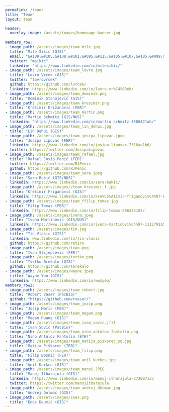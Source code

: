```yaml
---
permalink: /team/
title: "Team"
layout: team

header:
  overlay_image: /assets/images/homepage-banner.jpg
  
members_row:
- image_path: /assets/images/team_mile.jpg
  title: "Mile Šikić (GIS)"
  email: "&#109;&#105;&#108;&#101;&#095;&#115;&#105;&#107;&#105;&#099;&#064;&#103;&#105;&#115;&#046;&#097;&#045;&#115;&#116;&#097;&#114;&#046;&#101;&#100;&#117;&#046;&#115;&#103;"
  twitter: "msikic"
  linkedin: "https://www.linkedin.com/in/milesikic/"
- image_path: /assets/images/team_lovro.jpg
  title: "Lovro Vrček (GIS)"
  twitter: "lovrovrcek"
  github: https://github.com/lvrcek/
  linkedin: https://www.linkedin.com/in/lovro-vr%C4%8Dek/
- image_path: /assets/images/team_dominik.png
  title: "Dominik Stanojević (GIS)"
- image_path: /assets/images/team_kresimir.png
  title: "Krešimir Križanović (FER)"
- image_path: /assets/images/team_martin.png
  title: "Martin Schmitz (GIS/NUS)"
  linkedin: "https://www.linkedin.com/in/martin-schmitz-4586421ab/"
- image_path: /assets/images/team_lin_dehui.jpg
  title: "Lin Dehui (GIS)"   
- image_path: /assets/images/team_josipa_lipovac.jpeg
  title: "Josipa Lipovac (FER)" 
  linkedin: https://www.linkedin.com/in/josipa-lipovac-7316aa1b6/
  twitter: https://twitter.com/JosipaLipovac
- image_path: /assets/images/team_rafael.jpg
  title: "Rafael Josip Penić (FER)"
  twitter: https://twitter.com/RJPenic
  github: https://github.com/RJPenic
- image_path: /assets/images/team_sara.jpeg
  title: "Sara Bakić (GIS/NUS)"
  linkedin: https://www.linkedin.com/in/sara-bakic/
- image_path: /assets/images//team_kresimir_f.jpg
  title: "Krešimir Friganović (GIS)"
  linkedin: https://www.linkedin.com/in/kre%C5%A1imir-friganovi%C4%87-65b479102
- image_path: /assets/images/team_ffilip_tomas.jpg
  title: "Filip Tomas (FER)"
  linkedin: https://www.linkedin.com/in/filip-tomas-566335182/
- image_path: /assets/images/ivona.jpeg
  title: "Ivona Martinović (GIS/NUS)"
  linkedin: https://www.linkedin.com/in/ivona-martinovi%C4%87-1112791b5/
- image_path: /assets/images/tin.jpg
  title: "Tin Vlasic (GIS)"
  linkedin: www.linkedin.com/in/tin-vlasic
  github: https://github.com/retiro
- image_path: /assets/images/ivan.png
  title: "Ivan Slijepčević (FER)"
- image_path: /assets/images/tvrtko.png
  title: "Tvrtko Brekalo (GIS)"
  github: https://github.com/tbrekalo
- image_path: /assets/images/wayne.jpeg
  title: "Wayne Yeo (GIS)"
  linkedin: https://www.linkedin.com/in/wwzyeo/
members_row2:
- image_path: /assets/images/team_robert.jpg
  title: "Robert Vaser (PacBio)"
  github: "https://github.com/rvaser/"
- image_path: /assets/images/team_josip.png
  title: "Josip Maric (FER)"
- image_path: /assets/images/team_megan.png
  title: "Megan Huang (GIS)"
- image_path: /assets/images/team_ivan_sovic.jfif
  title: "Ivan Sović (PacBio)"
- image_path: /assets/images/team_nino_antulov_fantulin.png
  title: "Nino Antulov Fantulin (ETH)"
- image_path: /assets/images/team_matija_piskorec_sq.jpg
  title: "Matija Piškorec (IRB)"
- image_path: /assets/images/team_filip.png
  title: "Filip Bosnić (FER)"
- image_path: /assets/images/team_anil_kurkcu.jpg
  title: "Anil Kurkcu (GIS)"
- image_path: /assets/images/team_manoj.JPEG
  title: "Manoj Itharajula (GIS)"
  linkedin: https://www.linkedin.com/in/manoj-itharajula-272007133
  twitter: https://twitter.com/manojitharajula
- image_path: /assets/images/team_andrej_dolmac.jpg
  title: "Andrej Dolmač (GIS)"
- image_path: /assets/images/Enes.png
  title: "Enes Deumić (GIS)"
---
```

